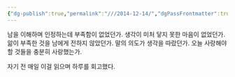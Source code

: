 ```yaml
---
{"dg-publish":true,"permalink":"///2014-12-14/","dgPassFrontmatter":true}
---
```



남을 이해하며 인정하는데 부족함이 없었던가.
생각이 미처 닿지 못한 마음이 없었던가.
앎이 부족한 것을 남에게 전하지 않았던가.
말의 의도가 생각을 따랐던가.
오늘 사랑해야 할 것들을 충분히 사랑했는가.

자기 전 매일 이걸 읽으며 하루를 회고했다.